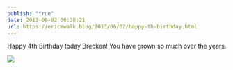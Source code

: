 ```yaml
---
publish: "true"
date: 2013-06-02 06:38:21
url: https://ericmwalk.blog/2013/06/02/happy-th-birthday.html
---
```


Happy 4th Birthday today Brecken! You have grown so much over the years.

![](https://ericmwalk.blog/uploads/2022/97f5e70d54.jpg)